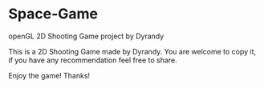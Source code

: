 # Space-Game
openGL 2D Shooting Game project by Dyrandy

This is a 2D Shooting Game made by Dyrandy.
You are welcome to copy it, if you have any recommendation feel free to share.

Enjoy the game!
Thanks!
